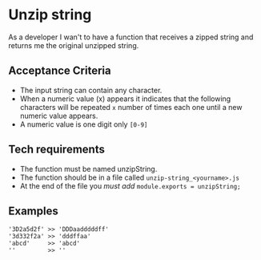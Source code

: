# Unzip string
As a developer I wan't to have a function that receives a zipped string and returns me the original unzipped string.

## Acceptance Criteria
* The input string can contain any character.
* When a numeric value (x) appears it indicates that the following characters will be repeated `x` number of times each one until a new numeric value appears.
* A numeric value is one digit only `[0-9]`

## Tech requirements
* The function must be named unzipString.
* The function should be in a file called `unzip-string_<yourname>.js`
* At the end of the file you *must add* `module.exports = unzipString;`

## Examples
```
'3D2a5d2f' >> 'DDDaadddddff'
'3d332f2a' >> 'dddffaa'
'abcd'     >> 'abcd'
''         >> ''
```